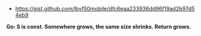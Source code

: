- https://gist.github.com/lbvf50mobile/dfc6eaa233936dd96f19ad2b97d54eb9

**Go: S is const. Somewhere grows, the same size shrinks. Return grows.**


